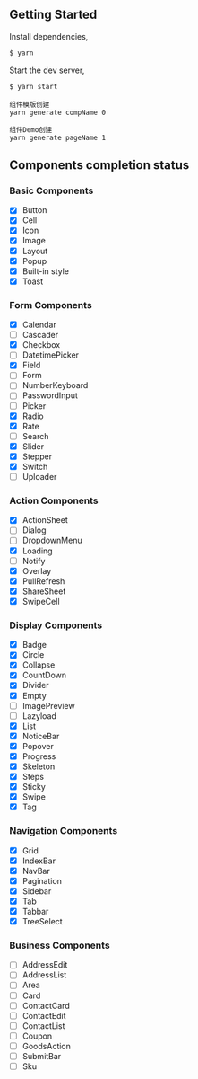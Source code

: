 ## Getting Started

Install dependencies,

```bash
$ yarn
```

Start the dev server,

```bash
$ yarn start
```

```
组件模版创建
yarn generate compName 0

组件Demo创建
yarn generate pageName 1
```

## Components completion status

### Basic Components

- [x] Button
- [x] Cell
- [x] Icon
- [x] Image
- [x] Layout
- [x] Popup
- [x] Built-in style
- [x] Toast

### Form Components

- [x] Calendar
- [ ] Cascader
- [x] Checkbox
- [ ] DatetimePicker
- [x] Field
- [ ] Form
- [ ] NumberKeyboard
- [ ] PasswordInput
- [ ] Picker
- [x] Radio
- [x] Rate
- [ ] Search
- [x] Slider
- [x] Stepper
- [x] Switch
- [ ] Uploader

### Action Components

- [x] ActionSheet
- [ ] Dialog
- [ ] DropdownMenu
- [x] Loading
- [ ] Notify
- [x] Overlay
- [x] PullRefresh
- [x] ShareSheet
- [x] SwipeCell

### Display Components

- [x] Badge
- [x] Circle
- [x] Collapse
- [x] CountDown
- [x] Divider
- [x] Empty
- [ ] ImagePreview
- [ ] Lazyload
- [x] List
- [x] NoticeBar
- [x] Popover
- [x] Progress
- [x] Skeleton
- [x] Steps
- [x] Sticky
- [x] Swipe
- [x] Tag

### Navigation Components

- [x] Grid
- [x] IndexBar
- [x] NavBar
- [x] Pagination
- [x] Sidebar
- [x] Tab
- [x] Tabbar
- [x] TreeSelect

### Business Components

- [ ] AddressEdit
- [ ] AddressList
- [ ] Area
- [ ] Card
- [ ] ContactCard
- [ ] ContactEdit
- [ ] ContactList
- [ ] Coupon
- [ ] GoodsAction
- [ ] SubmitBar
- [ ] Sku
